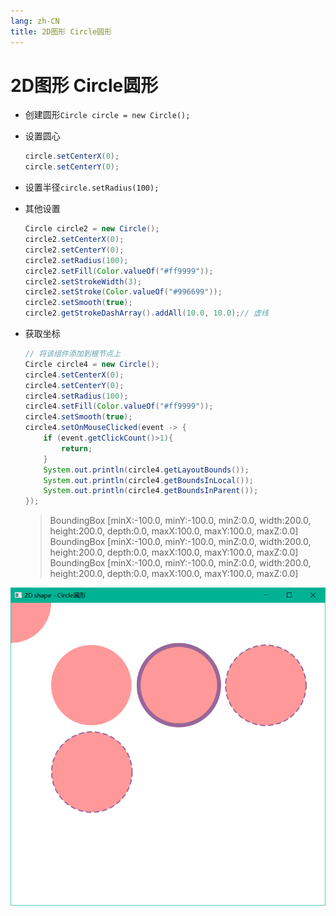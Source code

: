 ```yaml
---
lang: zh-CN
title: 2D图形 Circle圆形
---
```



# 2D图形 Circle圆形

* 创建圆形`Circle circle = new Circle();`

* 设置圆心
  
    ```java
    circle.setCenterX(0);  
    circle.setCenterY(0);
    ```

* 设置半径`circle.setRadius(100);`

* 其他设置
  
    ```java
    Circle circle2 = new Circle();  
    circle2.setCenterX(0);  
    circle2.setCenterY(0);  
    circle2.setRadius(100);  
    circle2.setFill(Color.valueOf("#ff9999"));  
    circle2.setStrokeWidth(3);  
    circle2.setStroke(Color.valueOf("#996699"));  
    circle2.setSmooth(true);  
    circle2.getStrokeDashArray().addAll(10.0, 10.0);// 虚线
    ```

* 获取坐标
      
    ```java
    // 将该组件添加到根节点上
    Circle circle4 = new Circle();  
    circle4.setCenterX(0);  
    circle4.setCenterY(0);  
    circle4.setRadius(100);  
    circle4.setFill(Color.valueOf("#ff9999"));  
    circle4.setSmooth(true);  
    circle4.setOnMouseClicked(event -> {  
        if (event.getClickCount()>1){  
            return;  
        }  
        System.out.println(circle4.getLayoutBounds());  
        System.out.println(circle4.getBoundsInLocal());  
        System.out.println(circle4.getBoundsInParent());  
    });
    ```
    
    > BoundingBox [minX:-100.0, minY:-100.0, minZ:0.0, width:200.0, height:200.0, depth:0.0, maxX:100.0, maxY:100.0, maxZ:0.0]  
    > BoundingBox [minX:-100.0, minY:-100.0, minZ:0.0, width:200.0, height:200.0, depth:0.0, maxX:100.0, maxY:100.0, maxZ:0.0]  
    > BoundingBox [minX:-100.0, minY:-100.0, minZ:0.0, width:200.0, height:200.0, depth:0.0, maxX:100.0, maxY:100.0, maxZ:0.0]  

![](../assets/Pasted%20image%2020220617112520.png)